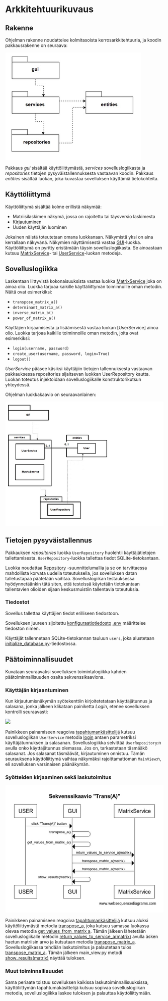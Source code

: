 # Arkkitehtuurikuvaus

## Rakenne

Ohjelman rakenne noudattelee kolmitasoista kerrosarkkitehtuuria, ja koodin pakkausrakenne on seuraava:

![Pakkausrakenne](https://github.com/mhamaril/ot-harjoitustyo/blob/master/Matriisilaskin/dokumentaatio/kuvat/pakkausrakenne.jpg)

Pakkaus _gui_ sisältää käyttöliittymästä, _services_ sovelluslogiikasta ja _repositories_ tietojen pysyväistallennuksesta vastaavan koodin. Pakkaus _entities_ sisältää luokan, joka kuvastaa sovelluksen käyttämiä tietokohteita.

## Käyttöliittymä

Käyttöliittymä sisältää kolme erillistä näkymää:

- Matriisilaskimen näkymä, jossa on rajoitettu tai täysversio laskimesta
- Kirjautuminen
- Uuden käyttäjän luominen

Jokainen näistä toteutetaan omana luokkanaan. Näkymistä yksi on aina kerrallaan näkyvänä. Näkymien näyttämisestä vastaa [GUI](../src/gui/gui.py)-luokka. Käyttöliittymä on pyritty eristämään täysin sovelluslogiikasta. Se ainoastaan kutsuu [MatrixService](../src/services/matrix_service.py)- tai [UserService](../src/services/user_service.py)-luokan metodeja.

## Sovelluslogiikka

Laskentaan liittyvistä kokonaisuuksista vastaa luokka [MatrixService](../src/services/matrix_service.py) joka on ainoa olio. Luokka tarjoaa kaikille käyttäliittymän toiminnoille oman metodin. Näitä ovat esimerkiksi:

- `transpose_matrix_a()`
- `determinant_matrix_a()`
- `inverse_matrix_b()`
- `power_of_matrix_a()`

Käyttäjien kirjaamisesta ja lisäämisestä vastaa luokan [UserService] ainoa olio. Luokka tarjoaa kaikille toiminnoille oman metodin, joita ovat esimerkiksi:

- `login(username, password)`
- `create_user(username, password, login=True)`
- `logout()`

_UserService_ pääsee käsiksi käyttäjiin tietojen tallennuksesta vastaavan pakkauksessa repositories sijaitsevan luokkan UserRepository kautta. Luokan toteutus injektoidaan sovelluslogiikalle konstruktorikutsun yhteydessä.

Ohjelman luokkakaavio on seuraavanlainen:

![Luokkakaavio](https://github.com/mhamaril/ot-harjoitustyo/blob/master/Matriisilaskin/dokumentaatio/kuvat/luokka_pakkauskaavio.jpg)

## Tietojen pysyväistallennus

Pakkauksen _repositories_ luokka `UserRepository` huolehtii käyttäjätietojen tallettamisesta. `UserRepository`-luokka tallettaa tiedot SQLite-tietokantaan.

Luokka noudattaa [Repository](https://en.wikipedia.org/wiki/Data_access_object) -suunnittelumallia ja se on tarvittaessa mahdollista korvata uudella toteutuksella, jos sovelluksen datan talletustapaa päätetään vaihtaa. Sovelluslogiikan testauksessa hyödynnetäänkin tätä siten, että testeissä käytetään tietokantaan tallentavien olioiden sijaan keskusmuistiin tallentavia toteutuksia.

### Tiedostot

Sovellus tallettaa käyttäjien tiedot erilliseen tiedostoon.

Sovelluksen juureen sijoitettu [konfiguraatiotiedosto](https://github.com/mhamaril/ot-harjoitustyo/blob/master/Matriisilaskin/dokumentaatio/kayttoohje.md#konfigurointi) [.env](https://github.com/mhamaril/ot-harjoitustyo/blob/master/src/data/.env) määrittelee tiedoston nimen.

Käyttäjät tallennetaan SQLite-tietokannan tauluun `users`, joka alustetaan [initialize_database.py](https://github.com/mhamaril/ot-harjoitustyo/blob/master/Matriisilaskin/src/initialize_database.py)-tiedostossa.


## Päätoiminnallisuudet

Kuvataan seuraavaksi sovelluksen toimintalogiikka kahden päätoiminnallisuuden osalta sekvenssikaaviona.

### Käyttäjän kirjaantuminen

Kun kirjautumisnäkymän syötekenttiin kirjoitetetataan käyttäjätunnus ja salasana, jonka jälkeen klikataan painiketta _Login_, etenee sovelluksen kontrolli seuraavasti:

![](https://github.com/mhamaril/ot-harjoitustyo/blob/master/dokumentaatio/kuvat/sekvenssikaavio_kirjautuminen.jpg)

Painikkeen painamiseen reagoiva [tapahtumankäsittelijä](https://github.com/mhamaril/ot-harjoitustyo/blob/master/Matriisilaskin/src/gui/login_view.py#L19) kutsuu sovelluslogiikan `UserService` metodia [login](https://github.com/mhamaril/ot-harjoitustyo/blob/master/Matriisilaskin/src/services/user_service.py#L43) antaen parametriksi käyttäjätunnuksen ja salasanan. Sovelluslogiikka selvittää `UserRepository`:n avulla onko käyttäjätunnus olemassa. Jos on, tarkastetaan täsmääkö salasanat. Jos salasanat täsmäävät, kirjautuminen onnistuu. Tämän seurauksena käyttöliittymä vaihtaa näkymäksi rajoittamattoman `MainView`:n, eli sovelluksen varsinaisen päänäkymän.

### Syötteiden kirjaaminen sekä laskutoimitus

![](https://github.com/mhamaril/ot-harjoitustyo/blob/master/Matriisilaskin/dokumentaatio/kuvat/sekvenssikaavio.jpg)

Painikkeen painamiseen reagoiva [tapahtumankäsittelijä](../src/gui/main_view.py#L90) kutsuu aluksi käyttöliittymästä metodia [transpose_a](https://github.com/mhamaril/ot-harjoitustyo/blob/master/Matriisilaskin/src/gui/main_view.py#L218), joka kutsuu samassa luokassa olevaa metodia [get_values_from_matrix a](https://github.com/mhamaril/ot-harjoitustyo/blob/master/Matriisilaskin/src/gui/main_view.py#L384). Tämän jälkeen lähetetään sovelluslogiikalle metodin [return_values_to_service_a(matrix)](https://github.com/mhamaril/ot-harjoitustyo/blob/master/Matriisilaskin/src/services/matrix_service.py#L12) avulla äsken haetun matriisin arvo ja kutsutaan metodia [transpose_matrix_a](https://github.com/mhamaril/ot-harjoitustyo/blob/master/Matriisilaskin/src/services/matrix_service.py#L36). Sovelluslogiikassa tehdään laskutoimitus ja palautetaan tulos [transpose_matrix_a](https://github.com/mhamaril/ot-harjoitustyo/blob/master/Matriisilaskin/src/services/matrix_service.py#L42). Tämän jälkeen main_view.py metodi [show_results(matrix)](https://github.com/mhamaril/ot-harjoitustyo/blob/master/Matriisilaskin/src/gui/main_view.py#L430) näyttää tuloksen.

### Muut toiminnallisuudet

Sama periaate toistuu sovelluksen kaikissa laskutoiminnallisuuksissa, käyttöliittymän tapahtumakäsittelijä kutsuu sopivaa sovelluslogiikan metodia, sovelluslogiikka laskee tuloksen ja palauttaa käyttöliittymään.
